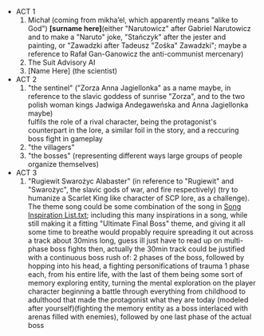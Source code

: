 - ACT 1
    1.  Michał (coming from mikha’el, which apparently means "alike to God") **\[surname here\]**(either "Narutowicz" after Gabriel Narutowicz and to make a "Naruto" joke, "Stańczyk" after the jester and painting, or "Zawadzki after Tadeusz "Zośka" Zawadzki"; maybe a reference to Rafał Gan-Ganowicz the anti-communist mercenary)
    2.  The Suit Advisory AI
    3.  \[Name Here\] (the scientist)
- ACT 2
    1.  "the sentinel" ("Zorza Anna Jagiellonka" as a name maybe, in reference to the slavic goddess of sunrise "Zorza", and to the two polish woman kings Jadwiga Andegaweńska and Anna Jagiellonka maybe)  
        fulfils the role of a rival character, being the protagonist's counterpart in the lore, a similar foil in the story, and a reccuring boss fight in gameplay
    2.  "the villagers"
    3.  "the bosses" (representing different ways large groups of people organize themselves)
- ACT 3
    1.  "Rugiewit Swarożyc Alabaster" (in reference to "Rugiewit" and "Swarożyc", the slavic gods of war, and fire respectively) (try to humanize a Scarlet King like character of SCP lore, as a challenge). The theme song could be some combination of the song in [Song Inspiration List.txt](../../../_resources/Song%20Inspiration%20List.txt); including this many inspirations in a song, while still making it a fitting "Ultimate Final Boss" theme, and giving it all some time to breathe would propably require spreading it out across a track about 30mins long, guess ill just have to read up on multi-phase boss fights then, actually the 30min track could be justified with a continuous boss rush of: 2 phases of the boss, followed by hopping into his head, a fighting personifications of trauma 1 phase each, from his entire life, with the last of them being some sort of memory exploring entity, turning the mental exploration on the player character beginning a battle through everything from childhood to adulthood that made the protagonist what they are today (modeled after yourself)(fighting the memory entity as a boss interlaced with arenas filled with enemies), followed by one last phase of the actual boss